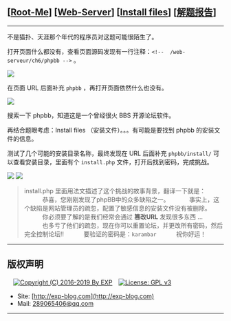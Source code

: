 ## [[Root-Me](https://www.root-me.org/)] [[Web-Server](https://www.root-me.org/en/Challenges/Web-Server/)] [[Install files](https://www.root-me.org/en/Challenges/Web-Server/Install-files)] [[解题报告](http://exp-blog.com/2019/01/13/pid-2974/)]

------

不是猫扑、天涯那个年代的程序员对这题可能很陌生了。

打开页面什么都没有，查看页面源码发现有一行注释：`<!--  /web-serveur/ch6/phpbb -->` 。

![](http://exp-blog.com/wp-content/uploads/2019/01/d78ebccc9af4282dbaad77deff7b64d9.png)

在页面 URL 后面补充 `phpbb` ，再打开页面依然什么也没有。

![](http://exp-blog.com/wp-content/uploads/2019/01/c167852f0a183aa6b24dc52b3a2f65ef.png)

搜索一下 phpbb，知道这是一个曾经很火 BBS 开源论坛软件。

再结合题眼考虑：Install files （安装文件）。。。有可能是要找到 phpbb 的安装文件的信息。

测试了几个可能的安装目录名称，最终发现在 URL 后面补充  `phpbb/install/` 可以查看安装目录，里面有个 `install.php` 文件，打开后找到密码，完成挑战。

![](http://exp-blog.com/wp-content/uploads/2019/01/528fc3e4f76ea3db1d9bb91fb0c1d49c.png)
![](http://exp-blog.com/wp-content/uploads/2019/01/73701037ac49ab1e68467b1125e943d8.png)

> install.php 里面用法文描述了这个挑战的故事背景，翻译一下就是：
　　　恭喜，您刚刚发现了phpBB中的众多缺陷之一。
　　　事实上，这个缺陷是网站管理员的疏忽，配置了敏感信息的安装文件没有被删除。
　　　你必须要了解的是我们经常会通过 **篡改URL** 发现很多东西 ...
　　　也多亏了他们的疏忽，现在你可以重置论坛，并更改所有密码，然后完全控制论坛!!
　　　要验证的密码是：`karambar`
　　　祝你好运！

------

## 版权声明

　[![Copyright (C) 2016-2019 By EXP](https://img.shields.io/badge/Copyright%20(C)-2016~2019%20By%20EXP-blue.svg)](http://exp-blog.com)　[![License: GPL v3](https://img.shields.io/badge/License-GPL%20v3-blue.svg)](https://www.gnu.org/licenses/gpl-3.0)
  

- Site: [http://exp-blog.com](http://exp-blog.com) 
- Mail: <a href="mailto:289065406@qq.com?subject=[EXP's Github]%20Your%20Question%20（请写下您的疑问）&amp;body=What%20can%20I%20help%20you?%20（需要我提供什么帮助吗？）">289065406@qq.com</a>


------
